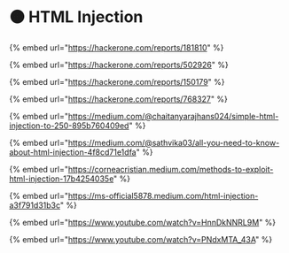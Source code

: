 # 🟠 HTML Injection

{% embed url="https://hackerone.com/reports/181810" %}

{% embed url="https://hackerone.com/reports/502926" %}

{% embed url="https://hackerone.com/reports/150179" %}

{% embed url="https://hackerone.com/reports/768327" %}

{% embed url="https://medium.com/@chaitanyarajhans024/simple-html-injection-to-250-895b760409ed" %}

{% embed url="https://medium.com/@sathvika03/all-you-need-to-know-about-html-injection-4f8cd71e1dfa" %}

{% embed url="https://corneacristian.medium.com/methods-to-exploit-html-injection-17b4254035e" %}

{% embed url="https://ms-official5878.medium.com/html-injection-a3f791d31b3c" %}

{% embed url="https://www.youtube.com/watch?v=HnnDkNNRL9M" %}

{% embed url="https://www.youtube.com/watch?v=PNdxMTA_43A" %}

